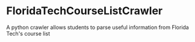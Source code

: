 # FloridaTechCourseListCrawler
A python crawler allows students to parse useful information from Florida Tech's course list
